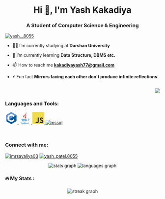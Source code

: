 <h1 align="center">Hi 👋, I'm Yash Kakadiya</h1>
<h3 align="center">A Student of Computer Science & Engineering</h3>

<p align="left"> <a href="https://x.com/yash__8055" target="blank"><img
            src="https://img.shields.io/twitter/follow/yash__8055?logo=twitter&style=for-the-badge"
            alt="yash__8055" /></a> </p>

- 👨‍💻 I’m currently studying at **Darshan University**

- 🌱 I’m currently learning **Data Structure, DBMS etc.**

- 📫 How to reach me **kakadiyayash77@gmail.com**

- ⚡ Fun fact **Mirrors facing each other don't produce infinite reflections.**


###

<img align="right" height="150" src="https://images.hdqwalls.com/download/iron-man-neon-red-gj-2880x1800.jpg" />

###
<br />

<h3 align="left">Languages and Tools:</h3>
<p align="left">
    <a href="https://www.cprogramming.com/" target="blank" rel="noreferrer"> <img
            src="https://raw.githubusercontent.com/devicons/devicon/master/icons/c/c-original.svg" alt="c" width="40"
            height="40" /> </a>
    <a href="https://www.java.com" target="blank" rel="noreferrer"> <img
            src="https://raw.githubusercontent.com/devicons/devicon/master/icons/java/java-original.svg" alt="java"
            width="40" height="40" /> </a>
    <a href="https://developer.mozilla.org/en-US/docs/Web/JavaScript" target="blank" rel="noreferrer"> <img
            src="https://raw.githubusercontent.com/devicons/devicon/master/icons/javascript/javascript-original.svg"
            alt="javascript" width="40" height="40" /> </a>
    <a href="https://www.microsoft.com/en-us/sql-server" target="blank" rel="noreferrer"> <img
            src="https://www.svgrepo.com/show/303229/microsoft-sql-server-logo.svg" alt="mssql" width="40"
            height="40" /> </a>
</p>


<br />

<h3 align="left">Connect with me:</h3>
<p align="left">
    <a href="https://x.com/yash__8055" target="blank"><img align="center"
            src="https://raw.githubusercontent.com/rahuldkjain/github-profile-readme-generator/master/src/images/icons/Social/twitter.svg"
            alt="imrsavaliya03" height="30" width="40" /></a>
    <!-- <a href="https://t.me/yash_01_12" target="blank"><img align="center"
            src="https://raw.githubusercontent.com/rahuldkjain/github-profile-readme-generator/master/src/images/icons/Social/telegram.svg"
            alt="@yash_01_12" height="30" width="40" /></a> -->
    <a href="https://www.instagram.com/yash_patel.8055" target="blank"><img align="center"
            src="https://raw.githubusercontent.com/rahuldkjain/github-profile-readme-generator/master/src/images/icons/Social/instagram.svg"
            alt="yash_patel.8055" height="30" width="40" /></a>
</p>



<div align="center">
    <img src="https://github-readme-stats.vercel.app/api?username=Yash-Kakadiya&hide_title=false&hide_rank=false&show_icons=true&include_all_commits=true&count_private=true&disable_animations=false&theme=dracula&locale=en&hide_border=false"
        height="150" alt="stats graph" />
    <img src="https://github-readme-stats.vercel.app/api/top-langs?username=Yash-Kakadiya&locale=en&hide_title=false&layout=compact&card_width=320&langs_count=5&theme=dracula&hide_border=false"
        height="150" alt="languages graph" />
</div>




<h3 align="left">🔥 My Stats :</h3>

###

<div align="center">
    <img src="https://streak-stats.demolab.com?user=Yash-Kakadiya&locale=en&mode=daily&theme=dark&hide_border=false&border_radius=5&order=3"
        height="220" alt="streak graph" />
</div>
